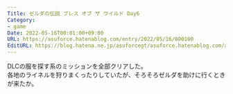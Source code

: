 ```yaml
---
Title: ゼルダの伝説 ブレス オブ ザ ワイルド Day6
Category:
- game
Date: 2022-05-16T00:01:00+09:00
URL: https://asuforce.hatenablog.com/entry/2022/05/16/000100
EditURL: https://blog.hatena.ne.jp/asuforcegt/asuforce.hatenablog.com/atom/entry/13574176438093049669
---
```


DLCの服を探す系のミッションを全部クリアした。  
各地のライネルを狩りまくったりしていたが、そろそろゼルダを助けに行くときが来たか。

